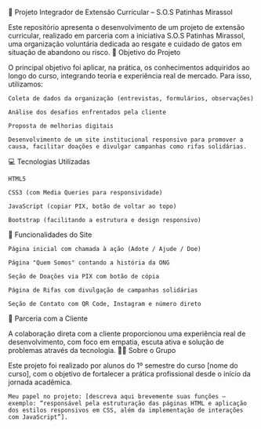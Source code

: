 🐾 Projeto Integrador de Extensão Curricular – S.O.S Patinhas Mirassol

Este repositório apresenta o desenvolvimento de um projeto de extensão curricular, realizado em parceria com a iniciativa S.O.S Patinhas Mirassol, uma organização voluntária dedicada ao resgate e cuidado de gatos em situação de abandono ou risco.
🎯 Objetivo do Projeto

O principal objetivo foi aplicar, na prática, os conhecimentos adquiridos ao longo do curso, integrando teoria e experiência real de mercado. Para isso, utilizamos:

    Coleta de dados da organização (entrevistas, formulários, observações)

    Análise dos desafios enfrentados pela cliente

    Proposta de melhorias digitais

    Desenvolvimento de um site institucional responsivo para promover a causa, facilitar doações e divulgar campanhas como rifas solidárias.

💻 Tecnologias Utilizadas

    HTML5

    CSS3 (com Media Queries para responsividade)

    JavaScript (copiar PIX, botão de voltar ao topo)

    Bootstrap (facilitando a estrutura e design responsivo)

📌 Funcionalidades do Site

    Página inicial com chamada à ação (Adote / Ajude / Doe)

    Página "Quem Somos" contando a história da ONG

    Seção de Doações via PIX com botão de cópia

    Página de Rifas com divulgação de campanhas solidárias

    Seção de Contato com QR Code, Instagram e número direto

🤝 Parceria com a Cliente

A colaboração direta com a cliente proporcionou uma experiência real de desenvolvimento, com foco em empatia, escuta ativa e solução de problemas através da tecnologia.
👨‍💻 Sobre o Grupo

Este projeto foi realizado por alunos do 1º semestre do curso [nome do curso], com o objetivo de fortalecer a prática profissional desde o início da jornada acadêmica.

    Meu papel no projeto: [descreva aqui brevemente suas funções – exemplo: “responsável pela estruturação das páginas HTML e aplicação dos estilos responsivos em CSS, além da implementação de interações com JavaScript”].
